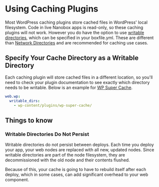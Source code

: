 # Using Caching Plugins

Most WordPress caching plugins store cached files in WordPress' local filesystem. Code in live Nanobox apps is read-only, so these caching plugins will not work. However you do have the option to use [writable directories](https://docs.nanobox.io/app-config/writable-dirs/), which can be specified in your boxfile.yml. These are different than [Network Directories](https://docs.nanoapp.io/app-config/network-storage/) and are recommended for caching use cases.

## Specify Your Cache Directory as a Writable Directory
Each caching plugin will store cached files in a different location, so you'll need to check your plugin documentation to see exactly which directory needs to be writable. Below is an example for [WP Super Cache](https://wordpress.org/plugins/wp-super-cache/).

```yaml
web.wp:
  writable_dirs:
    - wp-content/plugins/wp-super-cache/
```

## Things to know
### Writable Directories Do Not Persist
Writable directories do not persist between deploys. Each time you deploy your app, your web nodes are replaced with all new, updated nodes. Since writable directories are part of the node filesystem, they are decommissioned with the old node and their contents flushed.

Because of this, your cache is going to have to rebuild itself after each deploy, which in some cases, can add significant overhead to your web component.
